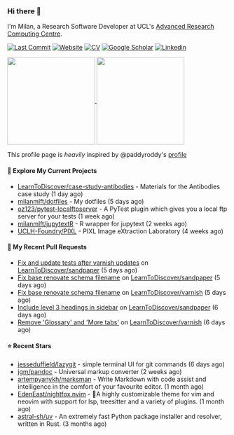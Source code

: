 ### Hi there 👋

I'm Milan, a Research Software Developer at UCL's [Advanced Research Computing
Centre](https://www.ucl.ac.uk/advanced-research-computing/advanced-research-computing-centre).

[![Last Commit](https://img.shields.io/github/last-commit/milanmlft/milanmlft?label=updated)](https://github.com/milanmlft)
[![Website](https://img.shields.io/badge/GitHub%20Pages-222?logo=githubpages&logoColor=fff&style=for-the-badge&style=flat)](https://milanmlft.dev)
[![CV](https://img.shields.io/badge/CV-PDF-pink.svg)](https://milanmlft.netlify.app/uploads/resume.pdf)
[![Google Scholar](https://img.shields.io/badge/Google%20Scholar-4285F4?logo=googlescholar&logoColor=fff&style=for-the-badge&style=flat)](https://scholar.google.com/citations?user=LwW40HQAAAAJ&hl=en)
[![Linkedin](https://img.shields.io/badge/LinkedIn-0A66C2?logo=linkedin&logoColor=fff&style=for-the-badge&style=flat)](http://www.linkedin.com/in/milan-malfait)


<a href="https://github.com/milanmlft/milanmlft#gh-dark-mode-only">
  <img height=200 align="center" src="https://github-readme-stats-paddyroddy.vercel.app/api?username=milanmlft&disable_animations=true&hide_border=true&hide_title=true&include_all_commits=true&rank_icon=github&show=prs_merged,reviews&show_icons=true&theme=tokyonight" />
</a>


<a href="https://github.com/milanmlft/milanmlft#gh-light-mode-only">
  <img height=200 align="center" src="https://github-readme-stats-paddyroddy.vercel.app/api?username=milanmlft&disable_animations=true&hide_border=true&hide_title=true&include_all_commits=true&rank_icon=github&show=prs_merged,reviews&show_icons=true&theme=default" />
</a>

This profile page is _heavily_ inspired by @paddyroddy's [profile](https://github.com/paddyroddy/paddyroddy)

#### 👷 Explore My Current Projects

- [LearnToDiscover/case-study-antibodies](https://github.com/LearnToDiscover/case-study-antibodies) - Materials for the Antibodies case study
  (1 day ago)
- [milanmlft/dotfiles](https://github.com/milanmlft/dotfiles) - My dotfiles
  (5 days ago)
- [oz123/pytest-localftpserver](https://github.com/oz123/pytest-localftpserver) - A PyTest  plugin  which gives you a local ftp server for your tests
  (1 week ago)
- [milanmlft/jupytextR](https://github.com/milanmlft/jupytextR) - R wrapper for jupytext
  (2 weeks ago)
- [UCLH-Foundry/PIXL](https://github.com/UCLH-Foundry/PIXL) - PIXL Image eXtraction Laboratory
  (4 weeks ago)

#### 🔨 My Recent Pull Requests

- [Fix and update tests after varnish updates](https://github.com/LearnToDiscover/sandpaper/pull/78) on [LearnToDiscover/sandpaper](https://github.com/LearnToDiscover/sandpaper)
  (5 days ago)
- [Fix base renovate schema filename](https://github.com/LearnToDiscover/sandpaper/pull/77) on [LearnToDiscover/sandpaper](https://github.com/LearnToDiscover/sandpaper)
  (5 days ago)
- [Fix base renovate schema filename](https://github.com/LearnToDiscover/varnish/pull/21) on [LearnToDiscover/varnish](https://github.com/LearnToDiscover/varnish)
  (5 days ago)
- [Include level 3 headings in sidebar](https://github.com/LearnToDiscover/sandpaper/pull/76) on [LearnToDiscover/sandpaper](https://github.com/LearnToDiscover/sandpaper)
  (6 days ago)
- [Remove &#39;Glossary&#39; and &#39;More tabs&#39;](https://github.com/LearnToDiscover/varnish/pull/20) on [LearnToDiscover/varnish](https://github.com/LearnToDiscover/varnish)
  (6 days ago)

#### ⭐ Recent Stars

- [jesseduffield/lazygit](https://github.com/jesseduffield/lazygit) - simple terminal UI for git commands
  (6 days ago)
- [jgm/pandoc](https://github.com/jgm/pandoc) - Universal markup converter
  (2 weeks ago)
- [artempyanykh/marksman](https://github.com/artempyanykh/marksman) - Write Markdown with code assist and intelligence in the comfort of your favourite editor.
  (1 month ago)
- [EdenEast/nightfox.nvim](https://github.com/EdenEast/nightfox.nvim) - 🦊A highly customizable theme for vim and neovim with support for lsp, treesitter and a variety of plugins.
  (1 month ago)
- [astral-sh/uv](https://github.com/astral-sh/uv) - An extremely fast Python package installer and resolver, written in Rust.
  (3 months ago)
